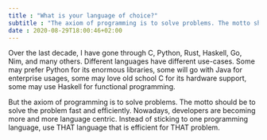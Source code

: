 ```yaml
---
title : "What is your language of choice?"
subtitle : "The axiom of programming is to solve problems. The motto should be to solve the problem fast and efficiently."
date : 2020-08-29T18:00:46+02:00
---
```


Over the last decade, I have gone through C, Python, Rust, Haskell, Go, Nim, and many others. Different languages have different use-cases. Some may prefer Python for its enormous libraries, some will go with Java for enterprise usages, some may love old school C for its hardware support, some may use Haskell for functional programming.

But the axiom of programming is to solve problems. The motto should be to solve the problem fast and efficiently. Nowadays, developers are becoming more and more language centric. Instead of sticking to one programming language, use THAT language that is efficient for THAT problem.
